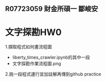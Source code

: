 ## R07723059 財金所碩一 鄒峻安
# 文字探勘HW0
1.擷取程式如何畫流程圖
* liberty_times_crawler.ipynb的其中一段
* 文字探勘作業流程圖.png

2.挑一段程式運行並加註解再傳到github
practice
